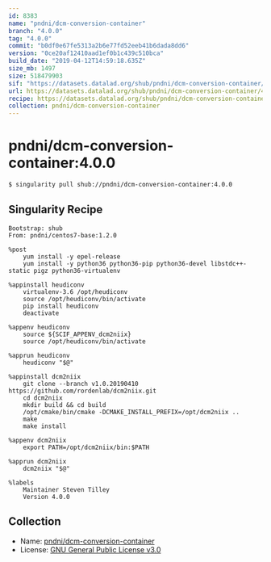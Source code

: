 ```yaml
---
id: 8383
name: "pndni/dcm-conversion-container"
branch: "4.0.0"
tag: "4.0.0"
commit: "b0df0e67fe5313a2b6e77fd52eeb41b6dada8dd6"
version: "0ce20af12410aad1ef0b1c439c510bca"
build_date: "2019-04-12T14:59:18.635Z"
size_mb: 1497
size: 518479903
sif: "https://datasets.datalad.org/shub/pndni/dcm-conversion-container/4.0.0/2019-04-12-b0df0e67-0ce20af1/0ce20af12410aad1ef0b1c439c510bca.simg"
url: https://datasets.datalad.org/shub/pndni/dcm-conversion-container/4.0.0/2019-04-12-b0df0e67-0ce20af1/
recipe: https://datasets.datalad.org/shub/pndni/dcm-conversion-container/4.0.0/2019-04-12-b0df0e67-0ce20af1/Singularity
collection: pndni/dcm-conversion-container
---
```


# pndni/dcm-conversion-container:4.0.0

```bash
$ singularity pull shub://pndni/dcm-conversion-container:4.0.0
```

## Singularity Recipe

```singularity
Bootstrap: shub
From: pndni/centos7-base:1.2.0

%post
    yum install -y epel-release
    yum install -y python36 python36-pip python36-devel libstdc++-static pigz python36-virtualenv

%appinstall heudiconv
    virtualenv-3.6 /opt/heudiconv
    source /opt/heudiconv/bin/activate
    pip install heudiconv
    deactivate

%appenv heudiconv
    source ${SCIF_APPENV_dcm2niix}
    source /opt/heudiconv/bin/activate

%apprun heudiconv
    heudiconv "$@"

%appinstall dcm2niix
    git clone --branch v1.0.20190410 https://github.com/rordenlab/dcm2niix.git
    cd dcm2niix
    mkdir build && cd build
    /opt/cmake/bin/cmake -DCMAKE_INSTALL_PREFIX=/opt/dcm2niix ..
    make
    make install

%appenv dcm2niix
    export PATH=/opt/dcm2niix/bin:$PATH

%apprun dcm2niix
    dcm2niix "$@"

%labels
    Maintainer Steven Tilley
    Version 4.0.0
```

## Collection

 - Name: [pndni/dcm-conversion-container](https://github.com/pndni/dcm-conversion-container)
 - License: [GNU General Public License v3.0](https://api.github.com/licenses/gpl-3.0)

